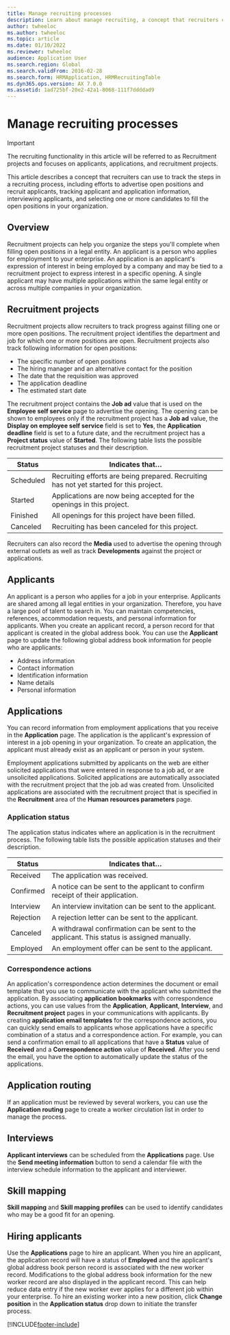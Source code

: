 ```yaml
---
title: Manage recruiting processes
description: Learn about manage recruiting, a concept that recruiters can use to track the steps in a recruiting process, including an overview on recruitment projects.
author: twheeloc
ms.author: twheeloc
ms.topic: article
ms.date: 01/10/2022
ms.reviewer: twheeloc
audience: Application User
ms.search.region: Global
ms.search.validFrom: 2016-02-28
ms.search.form: HRMApplication, HRMRecruitingTable
ms.dyn365.ops.version: AX 7.0.0
ms.assetid: 1ad725bf-20e2-42a1-8068-111f7ddddad9
---
```


# Manage recruiting processes

> [!IMPORTANT]
> The recruiting functionality in this article will be referred to as Recruitment projects and focuses on applicants, applications, and recruitment projects. 


This article describes a concept that recruiters can use to track the steps in a recruiting process, including efforts to advertise open positions and recruit applicants, tracking applicant and application information, interviewing applicants, and selecting one or more candidates to fill the open positions in your organization.

## Overview

Recruitment projects can help you organize the steps you'll complete when filling open positions in a legal entity. An applicant is a person who applies for employment to your enterprise. An application is an applicant's expression of interest in being employed by a company and may be tied to a recruitment project to express interest in a specific opening. A single applicant may have multiple applications within the same legal entity or across multiple companies in your organization.

## Recruitment projects

Recruitment projects allow recruiters to track progress against filling one or more open positions. The recruitment project identifies the department and job for which one or more positions are open. Recruitment projects also track following information for open positions:

- The specific number of open positions
- The hiring manager and an alternative contact for the position
- The date that the requisition was approved
- The application deadline
- The estimated start date

The recruitment project contains the **Job ad** value that is used on the **Employee self service** page to advertise the opening. The opening can be shown to employees only if the recruitment project has a **Job ad** value, the **Display on employee self service** field is set to **Yes**, the **Application deadline** field is set to a future date, and the recruitment project has a **Project status** value of **Started**. The following table lists the possible recruitment project statuses and their description.

| Status    | Indicates that…                                                                         |
|-----------|-----------------------------------------------------------------------------------------|
| Scheduled | Recruiting efforts are being prepared. Recruiting has not yet started for this project. |
| Started   | Applications are now being accepted for the openings in this project.                   |
| Finished  | All openings for this project have been filled.                                         |
| Canceled  | Recruiting has been canceled for this project.                                          |

Recruiters can also record the **Media** used to advertise the opening through external outlets as well as track **Developments** against the project or applications.

## Applicants

An applicant is a person who applies for a job in your enterprise. Applicants are shared among all legal entities in your organization. Therefore, you have a large pool of talent to search in. You can maintain competencies, references, accommodation requests, and personal information for applicants. When you create an applicant record, a person record for that applicant is created in the global address book. You can use the **Applicant** page to update the following global address book information for people who are applicants:

- Address information
- Contact information
- Identification information
- Name details
- Personal information

## Applications

You can record information from employment applications that you receive in the **Application** page. The application is the applicant's expression of interest in a job opening in your organization. To create an application, the applicant must already exist as an applicant or person in your system.

Employment applications submitted by applicants on the web are either solicited applications that were entered in response to a job ad, or are unsolicited applications. Solicited applications are automatically associated with the recruitment project that the job ad was created from. Unsolicited applications are associated with the recruitment project that is specified in the **Recruitment** area of the **Human resources parameters** page.

### Application status

The application status indicates where an application is in the recruitment process. The following table lists the possible application statuses and their description.

| Status    | Indicates that…                                                                           |
|-----------|-------------------------------------------------------------------------------------------|
| Received  | The application was received.                                                             |
| Confirmed | A notice can be sent to the applicant to confirm receipt of their application.            |
| Interview | An interview invitation can be sent to the applicant.                                     |
| Rejection | A rejection letter can be sent to the applicant.                                          |
| Canceled  | A withdrawal confirmation can be sent to the applicant. This status is assigned manually. |
| Employed  | An employment offer can be sent to the applicant.                                         |

### Correspondence actions

An application's correspondence action determines the document or email template that you use to communicate with the applicant who submitted the application. By associating **application bookmarks** with correspondence actions, you can use values from the **Application**, **Applicant**, **Interview**, and **Recruitment project** pages in your communications with applicants. By creating **application email templates** for the correspondence actions, you can quickly send emails to applicants whose applications have a specific combination of a status and a correspondence action. For example, you can send a confirmation email to all applications that have a **Status** value of **Received** and a **Correspondence action** value of **Received**. After you send the email, you have the option to automatically update the status of the applications.

## Application routing

If an application must be reviewed by several workers, you can use the **Application routing** page to create a worker circulation list in order to manage the process.

## Interviews

**Applicant interviews** can be scheduled from the **Applications** page. Use the **Send meeting information** button to send a calendar file with the interview schedule information to the applicant and interviewer.

## Skill mapping

**Skill mapping** and **Skill mapping profiles** can be used to identify candidates who may be a good fit for an opening.

## Hiring applicants

Use the **Applications** page to hire an applicant. When you hire an applicant, the application record will have a status of **Employed** and the applicant's global address book person record is associated with the new worker record. Modifications to the global address book information for the new worker record are also displayed in the applicant record. This can help reduce data entry if the new worker ever applies for a different job within your enterprise. To hire an existing worker into a new position, click **Change position** in the **Application status** drop down to initiate the transfer process.

[!INCLUDE[footer-include](../../../includes/footer-banner.md)]
